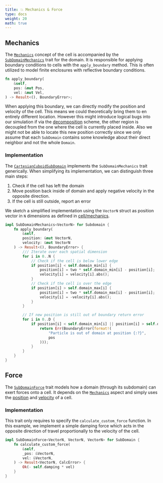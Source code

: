 ```yaml
---
title: 💥 Mechanics & Force
type: docs
weight: 20
math: true
---
```


## Mechanics

The [`Mechanics`](../cell/mechanics) concept of the cell is accompanied by the
[`SubDomainMechanics`](/cellular) trait for the domain.
It is responsible for applying boundary conditions to cells with the `apply_boundary` method.
This is often utilized to model finite enclosures with reflective boundary conditions.

```rust
fn apply_boundary(
    &self,
    pos: &mut Pos,
    vel: &mut Vel,
) -> Result<(), BoundaryError>;
```

When applying this boundary, we can directly modify the position and velocity of the cell.
This means we could theoretically bring them to en entirely different location.
However this might introduce logical bugs into our simulation if via the
[decomposition](../decomposition) scheme, the other region is decoupled from the one where the cell
is currently placed inside.
Also we might not be able to locate this new position correctly since we only assume that each
`SubDomain` contains some knowledge about their direct neighbor and not the whole `Domain`.

### Implementation

The
[`CartesianCuboidSubDomain`](/docs/cellular_raza_building_blocks/struct.CartesianCuboidSubDomain.html)
implements the `SubDomainMechanics` trait generically.
When simplifying its implementation, we can distinguish three main steps:

1. Check if the cell has left the domain
2. Move position back inside of domain and apply negative velocity in the opposite direction.
3. If the cell is still outside, report an error

We sketch a simplified implementation using the `VectorN` struct as position vector in `N`
dimensions as defined in [cell/mechanics](../../cell/mechanics).

```rust
impl SubDomainMechanics<VectorN> for Subdomain {
    fn apply_boundary(
        &self,
        position: &mut VectorN,
        velocity: &mut VectorN
    ) -> Result<(), BoundaryError> {
        /// Iterate over each spatial dimension
        for i in 0..N {
            // Check if the cell is below lower edge
            if position[i] < self.domain_min[i] {
                position[i] = two * self.domain_min[i] - position[i];
                velocity[i] = velocity[i].abs();
            }
            // Check if the cell is over the edge
            if position[i] > self.domain_max[i] {
                position[i] = two * self.domain_max[i] - position[i];
                velocity[i] = -velocity[i].abs();
            }
        }

        // If new position is still out of boundary return error
        for i in 0..D {
            if position[i] < self.domain_min[i] || position[i] > self.domain_max[i] {
                return Err(BoundaryError(format!(
                    "Particle is out of domain at position {:?}",
                    pos
                )));
            }
        }
    }
}
```

## Force

The [`SubDomainForce`](/docs/cellular_raza_concepts/trait.SubDomainForce.html) trait models how a
domain (through its subdomain) can exert forces onto a cell.
It depends on the [`Mechanics`](#mechanics) aspect and simply uses the
[position](../../cell/position) and [velocity](../../cell/velocity) of a cell.

### Implementation

This trait only requires to specify the `calculate_custom_force` function.
In this example, we implement a simple damping force which acts in the opposite direction of travel
proportionally to the velocity of the cell.

```rust
impl SubDomainForce<VectorN, VectorN, VectorN> for SubDomain {
    fn calculate_custom_force(
        &self,
        _pos: &VectorN,
        vel: &VectorN,
    ) -> Result<VectorN, CalcError> {
        Ok(- self.damping * vel)
    }
}
```
